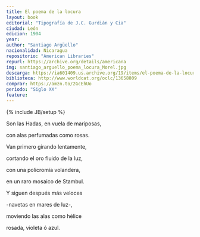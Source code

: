```yaml
---
title: El poema de la locura
layout: book
editorial: "Tipografía de J.C. Gurdián y Cia"
ciudad: León
edicion: 1904
year: 
author: "Santiago Argüello"
nacionalidad: Nicaragua
repositorio: "American Libraries"
repurl: https://archive.org/details/americana
img: santiago_arguello_poema_locura_Morel.jpg
descarga: https://ia601409.us.archive.org/19/items/el-poema-de-la-locura-santiago-arguello/El%20poema%20de%20la%20locura%20-%20Santiago%20Arg%C3%BCello.pdf
biblioteca: http://www.worldcat.org/oclc/13658809
comprar: https://amzn.to/2GcEhUo
periodo: "Siglo XX"
feature: 
---
```

{% include JB/setup %}

Son las Hadas, en vuela de mariposas,
 
con alas perfumadas como rosas.
 
Van primero girando lentamente, 
 
cortando el oro fluido de la luz,
 
con una policromía volandera,
 
en un raro mosaico de Stambul. 
 
Y siguen después más veloces
 
-navetas en mares de luz-,
 
moviendo las alas como hélice
 
rosada, violeta ó azul.
